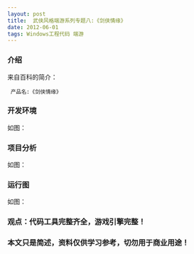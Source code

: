 ```yaml
---
layout: post
title:  武侠风格端游系列专题八:《剑侠情缘》
date: 2012-06-01
tags: Windows工程代码 端游
---
```



### 介绍


来自百科的简介：

	 产品名:《剑侠情缘》



### 开发环境

如图：

### 项目分析

如图：

### 运行图

如图：


### 观点：代码工具完整齐全，游戏引擎完整！


### 本文只是简述，资料仅供学习参考，切勿用于商业用途！